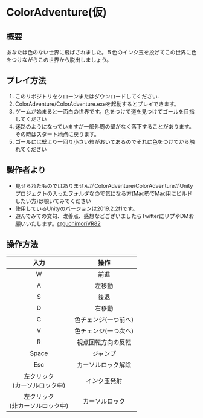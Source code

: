 # ColorAdventure(仮)
## 概要
あなたは色のない世界に飛ばされました。５色のインク玉を投げてこの世界に色をつけながらこの世界から脱出しましょう。<br>

## プレイ方法
1. このリポジトリをクローンまたはダウンロードしてください.
2. ColorAdventure/ColorAdventure.exeを起動するとプレイできます。
3. ゲームが始まると一面白の世界です。色をつけて道を見つけてゴールを目指してください
4. 迷路のようになっていますが一部外周の壁がなく落下することがあります。その時はスタート地点に戻ります。
5. ゴールには壁より一回り小さい箱がおいてあるのでそれに色をつけてから触れてください

## 製作者より
- 見せられたものではありませんがColorAdventure/ColorAdventureがUnityプロジェクトの入ったフォルダなので気になる方(Mac勢でMac用にビルドしたい方)は覗いてみでください<br>
- 使用しているUnityのバージョンは2019.2.2f1です。<br>
- 遊んでみての文句、改善点、感想などございましたらTwitterにリプやDMお願いいたします。[@guchimoriVR82](https://twitter.com/guchimoriVR82)

## 操作方法
|入力|操作|
|:----:|:----:|
|W|前進|
|A|左移動|
|S|後退|
|D|右移動|
|C|色チェンジ(一つ前へ)|
|V|色チェンジ(一つ次へ)|
|R|視点回転方向の反転|
|Space|ジャンプ|
|Esc|カーソルロック解除|
|左クリック<br>(カーソルロック中)|インク玉発射|
|左クリック<br>(非カーソルロック中)|カーソルロック|


